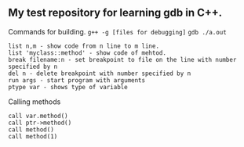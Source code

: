 My test repository for learning gdb in C++.
---

Commands for building.
`g++ -g [files for debugging]`
`gdb ./a.out`


```
list n,m - show code from n line to m line.
list 'myclass::method' - show code of mehtod.
break filename:n - set breakpoint to file on the line with number specified by n
del n - delete breakpoint with number specified by n
run args - start program with arguments
ptype var - shows type of variable
```
Calling methods
```
call var.method()
call ptr->method()
call method()
call method(1)
```
